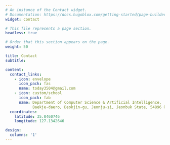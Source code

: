 ```yaml
---
# An instance of the Contact widget.
# Documentation: https://docs.hugoblox.com/getting-started/page-builder/
widget: contact

# This file represents a page section.
headless: true

# Order that this section appears on the page.
weight: 50

title: Contact
subtitle: 

content:
  contact_links:
    - icon: envelope
      icon_pack: fas
      name: today3504@gmail.com
    - icon: custom/school
      icon_pack: fab
      name: Department of Computer Science & Artificial Intelligence,
            Baekje-daero, Deokjin-gu, Jeonju-si, Jeonbuk State, 54896 Republic of Korea
  coordinates:
    latitude: 35.8460746
    longitude: 127.1342646

design:
  columns: '1'
---
```

